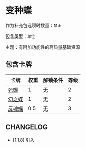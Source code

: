 # 变种蝶

作为补充包选项时数量：`禁止`

包含类型：`单位`

主题：有附加功能性的高质量基础资源

## 包含卡牌

卡牌 | 权重 | 解锁条件 | 等级
--- | --- | --- | ---
[死蝶](../卡牌/死蝶.md) | 1 | 无 | 2
[幻之蝶](../卡牌/幻之蝶.md) | 1 | 无 | 2
[反魂蝶](../卡牌/反魂蝶.md) | 0.5 | 无 | 3

## CHANGELOG

- [1.1.8] 引入
